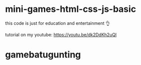 # mini-games-html-css-js-basic

this code is just for education and entertainment 👌

tutorial on my youtube:
https://youtu.be/dk2DdKh2uQI
# gamebatugunting
